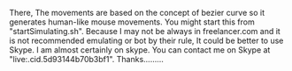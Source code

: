 There, The movements are based on the concept of bezier curve so it generates human-like mouse movements.
You might start this from "startSimulating.sh".
Because I may not be always in freelancer.com and it is not recommended emulating or bot by their rule, It could be better to use Skype.
I am almost certainly on skype. You can contact me on Skype at "live:.cid.5d93144b70b3bf1".
Thanks.........
